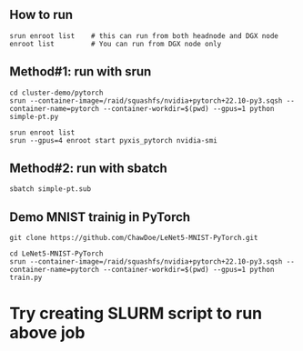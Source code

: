 ## How to run

```Shell
srun enroot list  	# this can run from both headnode and DGX node
enroot list 		# You can run from DGX node only
```

## Method#1: run with srun
```Shell
cd cluster-demo/pytorch
srun --container-image=/raid/squashfs/nvidia+pytorch+22.10-py3.sqsh --container-name=pytorch --container-workdir=$(pwd) --gpus=1 python simple-pt.py
```
```Shell
srun enroot list
srun --gpus=4 enroot start pyxis_pytorch nvidia-smi
```

## Method#2: run with sbatch
```Shell
sbatch simple-pt.sub
```

## Demo MNIST trainig in PyTorch
```Shell
git clone https://github.com/ChawDoe/LeNet5-MNIST-PyTorch.git

cd LeNet5-MNIST-PyTorch
srun --container-image=/raid/squashfs/nvidia+pytorch+22.10-py3.sqsh --container-name=pytorch --container-workdir=$(pwd) --gpus=1 python train.py
```
# Try creating SLURM script to run above job

